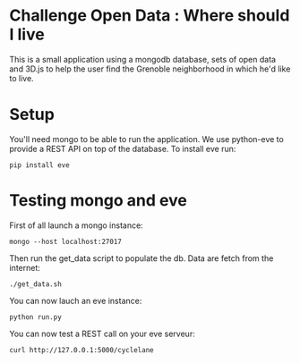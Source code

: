 # Challenge Open Data : Where should I live

This is a small application using a mongodb database, sets of open data and 3D.js to help the user find the Grenoble neighborhood in which he'd like to live.

# Setup
You'll need mongo to be able to run the application. We use python-eve to provide a REST API on top of the database.
To install eve run:
```shell
pip install eve
```

# Testing mongo and eve
First of all launch a mongo instance:
```shell
mongo --host localhost:27017
```

Then run the get_data script to populate the db. Data are fetch from the internet:
```shell
./get_data.sh
```

You can now lauch an eve instance:
```shell
python run.py
```

You can now test a REST call on your eve serveur:
```shell
curl http://127.0.0.1:5000/cyclelane
```